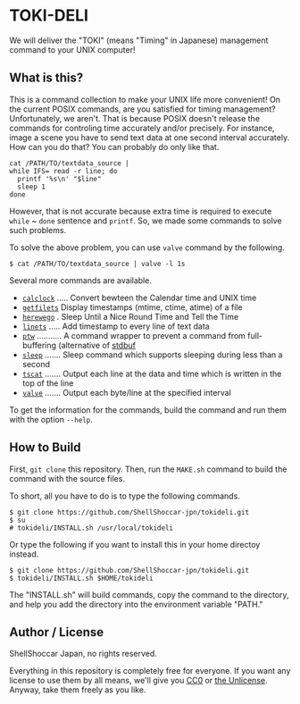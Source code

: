 # TOKI-DELI

We will deliver the "TOKI" (means "Timing" in Japanese) management command to your UNIX computer!

## What is this?

This is a command collection to make your UNIX life more convenient! On the current POSIX commands, are you satisfied for timing management? Unfortunately, we aren't. That is because POSIX doesn't release the commands for controling time accurately and/or precisely. For instance, image a scene you have to send text data at one second interval accurately. How can you do that? You can probably do only like that.

```sh:
cat /PATH/TO/textdata_source |
while IFS= read -r line; do
  printf '%s\n' "$line"
  sleep 1
done
```

However, that is not accurate because extra time is required to execute `while` ~ `done` sentence and `printf`. So, we made some commands to solve such problems.

To solve the above problem, you can use `valve` command by the following.

```sh:
$ cat /PATH/TO/textdata_source | valve -l 1s
```

Several more commands are available.

* [`calclock`](bin/calclock) ..... Convert bewteen the Calendar time and UNIX time
* [`getfilets`](c_src/getfilets.c) Display timestamps (mtime, ctime, atime) of a file
* [`herewego`](c_src/herewego.c) . Sleep Until a Nice Round Time and Tell the Time
* [`linets`](c_src/linets.c) ..... Add timestamp to every line of text data
* [`ptw`](c_src/ptw.c) ........... A command wrapper to prevent a command from full-buffering (alternative of [stdbuf](https://www.gnu.org/software/coreutils/manual/html_node/stdbuf-invocation.html#stdbuf-invocation)
* [`sleep`](c_src/sleep.c) ....... Sleep command which supports sleeping during less than a second
* [`tscat`](c_src/tscat.c) ....... Output each line at the data and time which is written in the top of the line
* [`valve`](c_src/valve.c) ....... Output each byte/line at the specified interval

To get the information for the commands, build the command and run them with the option `--help`.

## How to Build

First, `git clone` this repository. Then, run the `MAKE.sh` command to build the command with the source files.

To short, all you have to do is to type the following commands.

```sh:
$ git clone https://github.com/ShellShoccar-jpn/tokideli.git
$ su
# tokideli/INSTALL.sh /usr/local/tokideli
```

Or type the following if you want to install this in your home directoy instead.

```sh:
$ git clone https://github.com/ShellShoccar-jpn/tokideli.git
$ tokideli/INSTALL.sh $HOME/tokideli
```

The "INSTALL.sh" will build commands, copy the command to the directory, and help you add the directory into the environment variable "PATH."

## Author / License

ShellShoccar Japan, no rights reserved.

Everything in this repository is completely free for everyone. If you want any license to use them by all means, we'll give you [CC0](https://creativecommons.org/share-your-work/public-domain/cc0) or [the Unlicense](https://unlicense.org/). Anyway, take them freely as you like.